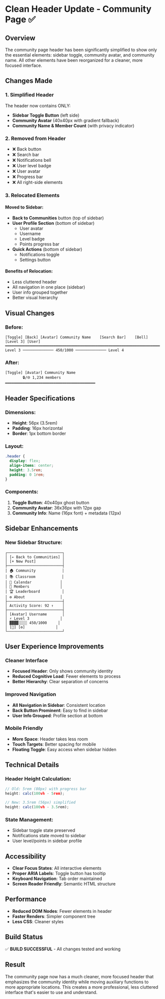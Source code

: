# Clean Header Update - Community Page ✅

## Overview
The community page header has been significantly simplified to show only the essential elements: sidebar toggle, community avatar, and community name. All other elements have been reorganized for a cleaner, more focused interface.

## Changes Made

### 1. **Simplified Header**
The header now contains ONLY:
- **Sidebar Toggle Button** (left side)
- **Community Avatar** (40x40px with gradient fallback)
- **Community Name & Member Count** (with privacy indicator)

### 2. **Removed from Header**
- ❌ Back button
- ❌ Search bar
- ❌ Notifications bell
- ❌ User level badge
- ❌ User avatar
- ❌ Progress bar
- ❌ All right-side elements

### 3. **Relocated Elements**

#### Moved to Sidebar:
- **Back to Communities** button (top of sidebar)
- **User Profile Section** (bottom of sidebar)
  - User avatar
  - Username
  - Level badge
  - Points progress bar
- **Quick Actions** (bottom of sidebar)
  - Notifications toggle
  - Settings button

#### Benefits of Relocation:
- Less cluttered header
- All navigation in one place (sidebar)
- User info grouped together
- Better visual hierarchy

## Visual Changes

### Before:
```
[Toggle] [Back] [Avatar] Community Name    [Search Bar]    [Bell] [Level 3] [User]
━━━━━━━━━━━━━━━━━━━━━━━━━━━━━━━━━━━━━━━━━━━━━━━━━━━━━━━━━━━━━━━━━━━━━━━━━━━━
Level 3 ────────────── 450/1000 ────────────── Level 4
```

### After:
```
[Toggle] [Avatar] Community Name
        🔒/🌐 1,234 members
━━━━━━━━━━━━━━━━━━━━━━━━━━━━━━━━━━━━━━━━━
```

## Header Specifications

### Dimensions:
- **Height**: 56px (3.5rem)
- **Padding**: 16px horizontal
- **Border**: 1px bottom border

### Layout:
```css
.header {
  display: flex;
  align-items: center;
  height: 3.5rem;
  padding: 0 1rem;
}
```

### Components:
1. **Toggle Button**: 40x40px ghost button
2. **Community Avatar**: 36x36px with 12px gap
3. **Community Info**: Name (16px font) + metadata (12px)

## Sidebar Enhancements

### New Sidebar Structure:
```
┌─────────────────────────┐
│ [← Back to Communities] │
│ [+ New Post]            │
├─────────────────────────┤
│ 🏠 Community            │
│ 📚 Classroom            │
│ 📅 Calendar             │
│ 👥 Members              │
│ 🏆 Leaderboard          │
│ ⚙️ About                │
├─────────────────────────┤
│ Activity Score: 92 ↑    │
├─────────────────────────┤
│ [Avatar] Username       │
│ ⚡ Level 3              │
│ ▓▓▓▓░░░░ 450/1000     │
│ [🔔] [⚙️]              │
└─────────────────────────┘
```

## User Experience Improvements

### Cleaner Interface
- **Focused Header**: Only shows community identity
- **Reduced Cognitive Load**: Fewer elements to process
- **Better Hierarchy**: Clear separation of concerns

### Improved Navigation
- **All Navigation in Sidebar**: Consistent location
- **Back Button Prominent**: Easy to find in sidebar
- **User Info Grouped**: Profile section at bottom

### Mobile Friendly
- **More Space**: Header takes less room
- **Touch Targets**: Better spacing for mobile
- **Floating Toggle**: Easy access when sidebar hidden

## Technical Details

### Header Height Calculation:
```javascript
// Old: 5rem (80px) with progress bar
height: calc(100vh - 5rem);

// New: 3.5rem (56px) simplified
height: calc(100vh - 3.5rem);
```

### State Management:
- Sidebar toggle state preserved
- Notifications state moved to sidebar
- User level/points in sidebar profile

## Accessibility
- **Clear Focus States**: All interactive elements
- **Proper ARIA Labels**: Toggle button has tooltip
- **Keyboard Navigation**: Tab order maintained
- **Screen Reader Friendly**: Semantic HTML structure

## Performance
- **Reduced DOM Nodes**: Fewer elements in header
- **Faster Renders**: Simpler component tree
- **Less CSS**: Cleaner styles

## Build Status
✅ **BUILD SUCCESSFUL** - All changes tested and working

## Result
The community page now has a much cleaner, more focused header that emphasizes the community identity while moving auxiliary functions to more appropriate locations. This creates a more professional, less cluttered interface that's easier to use and understand.